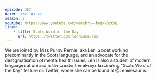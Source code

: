 ```yaml
---
episode: 307
date: "2021-01-27"
season: 2
youtube: https://www.youtube.com/watch?v=-hngxk6z6sQ
links:
    - title: Scots Word of the Day
      url: https://twitter.com/lenniesaurus
---
```

We are joined by Miss Punny Pennie, aka Len, a poet working predominantly in the Scots language, and an advocate for the destigmatisation of mental health issues. Len is also a student of modern languages at uni and is the creator the always fascinating "Scots Word of the Day" feature on Twitter, where she can be found at @Lenniesaurus.
